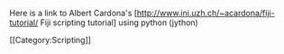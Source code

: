 Here is a link to Albert Cardona's [http://www.ini.uzh.ch/~acardona/fiji-tutorial/ Fiji scripting tutorial] using python (jython)

[[Category:Scripting]]
